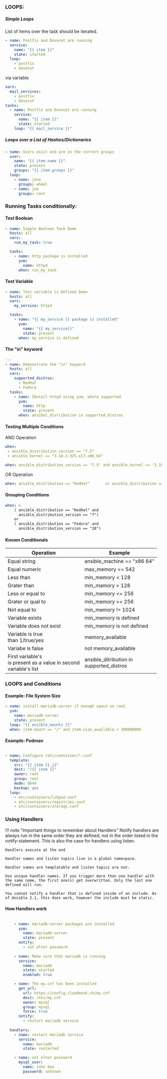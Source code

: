 <a name="loops"></a>
### LOOPS:
##### Simple Loops 
List of items over the task should be iterated. 

```yaml
- name: Postfix and Dovecot are running
  service:
    name: "{{ item }}"
    state: started
  loop:
    - postfix
    - dovecot
```
via variable
```yaml
vars:
  mail_services:
    - postfix
    - dovecot
tasks:
  - name: Postfix and Dovecot are running
    service:
      name: "{{ item }}"
      state: started
    loop: "{{ mail_service }}"

```
##### Loops over a List of Hashes/Dictionaries
```yaml
- name: Users exist and are in the correct groups
  user:
    name: "{{ item.name }}"
    state: present
    groups: "{{ item.groups }}"
  loop:
    - name: jane
      groups: wheel
    - name: joe
      groups: root
```
<a name="conditionals"></a>
### Running Tasks conditionally:
#### Test Boolean
```yaml
- name: Simple Boolean Task Demo
  hosts: all
  vars:
    run_my_task: true

  tasks:
    - name: http package is installed
      yum:
        name: httpd
      when: run_my_task

```
#### Test Variable
```yaml
- name: Test variable is Defined Demo
  hosts: all
  vars:
    my_service: httpd

  tasks:
    - name: "{{ my_service }} package is installed"
      yum:
        name: "{{ my_service}}"
        state: present
      when: my_service is defined
```
#### The "in" keyword
```yaml
---
- name: Demonstrate the "in" keyword
  hosts: all
  vars: 
    supported_distros:
      - RedHat
      - Fedora
  tasks:
    - name: INstall httpd using yum, where supported
      yum:
        name: http
        state: present
      when: ansibel_distribution in supported_distros
```
#### Testing Multiple Conditions

AND Operation
```yaml
when:
 - ansible_distribution_version == "7.5" 
 - ansible_kernel == "3.10.1-325.el7.x86_64"

when: ansible_distribution_version == "7.5" and ansible_kernel == "3.10.1-325.el7.x86_64"
```
OR Operation
```yaml
when: ansible_distribution == "RedHat"       or ansible_distribution == "Fedora"
```
#### Grouping Conditions
```yaml
when: >
    ( ansible_distribution == "RedHat" and 
      ansible_distribution_version == "7")
    or
    ( ansible_distribution == "Fedora" and 
      ansible_distribution_version == "28")
```
#### Known Conditionals

| Operation      	                                                     | Example                     	               |
|-----------     	                                                     |-----------------------------	               |
|Equal string    	                                                     | ansible_machine == "x86 64" 	               |
|Equal numeric   	                                                     | max_memory == 542           	               |
|Less than       	                                                     | min_memory < 128            	               |
|Grater than     	                                                     | min_mamory > 128            	               |
|Less or equal to	                                                     | min_memory <= 256           	               |
|Grater or qual to                                                           | min_memory >= 256           	               |
|Not equal to    	                                                     | min_memory  != 1024	                       |
|Variable exists 	                                                     | min_memory is defined       	               |
|Variable does not exist                                                     | min_memory is not defined   	               |
|Variable is true </br> than 1/true/yes                                      | memory_available                                |
|Variabe is false                                                            | not memory_available        	               |
|First variable's </br> is present as a value in second </br> variable's list | ansible_ditribution in </br>  supported_distros|

### LOOPS and Conditions
#### Example: File System Size 

```yaml
- name: install mariadb-server if enough space on root
  yum:
    name: mariadb-server
    state: present
  loop: "{{ ansible_mounts }}"
  when: item.mount == "/" and item.size_available > 300000000
```

#### Example: Podman


```yaml

- name: Configure /etc/container/*.conf
  template:
    src: "{{ item }}.j2"
    dest: "/{{ item }}"
    owner: root
    group: root
    mode: 0644
    backup: yes
  loop:
    - etc/containers/libpod.conf
    - etc/containers/registries.conf
    - etc/containers/storage.conf
```
### Using Handlers

!!! note "Important things to remember about Handlers"
    Notify handlers are always run in the same order they are defined, not in the order listed in the notify-statement. This is also the case for handlers using listen.

    Handlers execute at the end

    Handler names and listen topics live in a global namespace.

    Handler names are templatable and listen topics are not.

    Use unique handler names. If you trigger more than one handler with the same name, the first one(s) get overwritten. Only the last one defined will run.

    You cannot notify a handler that is defined inside of an include. As of Ansible 2.1, this does work, however the include must be static.

#### How Handlers work

```yaml
    
    - name: mariadb-server packages are installed
      yum:
        name: mariadb-server
        state: present
      notify:
        - set alter password
    
    - name: Make sure that mariadb is running
      service:
        name: mariadb
        state: started
        enabled: true

    - name: The my.cnf has been installed
      get_url:
        url: https://config.cloudmonk.ch/my.cnf
        dest: /etc/my.cnf
        owner: mysql
        group: mysql
        force: true
      notify:
        - restart mariadb service
  
  handlers:
    - name: restart mariadb service
      service:
        name: mariadb
        state: restarted

    - name: set alter password
      mysql_user:
        name: john doe
        password: unknown
```
